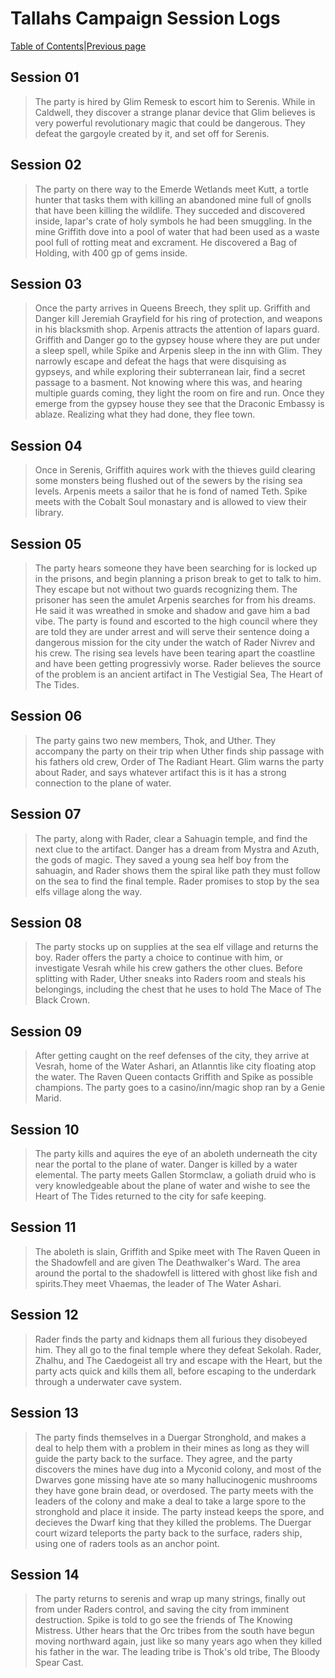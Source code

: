 # Tallahs Campaign Session Logs
[Table of Contents][TC]|[Previous page][I]

## Session 01
>The party is hired by Glim Remesk to escort him to Serenis. While in Caldwell, they discover a strange planar device that Glim believes is very powerful revolutionary magic that could be dangerous. They defeat the gargoyle created by it, and set off for Serenis.

## Session 02
>The party on there way to the Emerde Wetlands meet Kutt, a tortle hunter that tasks them with killing an abandoned mine full of gnolls that have been killing the wildlife. They succeded and discovered inside, Iapar's crate of holy symbols he had been smuggling. In the mine Griffith dove into a pool of water that had been used as a waste pool full of rotting meat and excrament. He discovered a Bag of Holding, with 400 gp of gems inside.

## Session 03
>Once the party arrives in Queens Breech, they split up. Griffith and Danger kill Jeremiah Grayfield for his ring of protection, and weapons in his blacksmith shop. Arpenis attracts the attention of Iapars guard. Griffith and Danger go to the gypsey house where they are put under a sleep spell, while Spike and Arpenis sleep in the inn with Glim. They narrowly escape and defeat the hags that were disquising as gypseys, and while exploring their subterranean lair, find a secret passage to a basment. Not knowing where this was, and hearing multiple guards coming, they light the room on fire and run. Once they emerge from the gypsey house they see that the Draconic Embassy is ablaze. Realizing what they had done, they flee town.

## Session 04
>Once in Serenis, Griffith aquires work with the thieves guild clearing some monsters being flushed out of the sewers by the rising sea levels. Arpenis meets a sailor that he is fond of named Teth. Spike meets with the Cobalt Soul monastary and is allowed to view their library.

## Session 05
>The party hears someone they have been searching for is locked up in the prisons, and begin planning a  prison break to get to talk to him. They escape but not without two guards recognizing them. The prisoner has seen the amulet Arpenis searches for from his dreams. He said it was wreathed in smoke and shadow and gave him a bad vibe. The party is found and escorted to the high council where they are told they are under arrest and will serve their sentence doing a dangerous mission for the city under the watch of Rader Nivrev and his crew. The rising sea levels have been tearing apart the coastline and have been getting progressivly worse. Rader believes the source of the problem is an ancient artifact in The Vestigial Sea, The Heart of The Tides.

## Session 06
>The party gains two new members, Thok, and Uther. They accompany the party on their trip when Uther finds ship passage with his fathers old crew, Order of The Radiant Heart. Glim warns the party about Rader, and says whatever artifact this is it has a strong connection to the plane of water.

## Session 07
>The party, along with Rader, clear a Sahuagin temple, and find the next clue to the artifact. Danger has a dream from Mystra and Azuth, the gods of magic. They saved a young sea helf boy from the sahuagin, and Rader shows them the spiral like path they must follow on the sea to find the final temple. Rader promises to stop by the sea elfs village along the way.

## Session 08
>The party stocks up on supplies at the sea elf village and returns the boy. Rader offers the party a choice to continue with him, or investigate Vesrah while his crew gathers the other clues. Before splitting with Rader, Uther sneaks into Raders room and steals his belongings, including the chest that he uses to hold The Mace of The Black Crown.

## Session 09
>After getting caught on the reef defenses of the city, they arrive at Vesrah, home of the Water Ashari, an Atlanntis like city floating atop the water. The Raven Queen contacts Griffith and Spike as possible champions. The party goes to a casino/inn/magic shop ran by a Genie Marid.

## Session 10
>The party kills and aquires the eye of an aboleth underneath the city near the portal to the plane of water. Danger is killed by a water elemental. The party meets Gallen Stormclaw, a goliath druid who is very knowledgeable about the plane of water and wishe to see the Heart of The Tides returned to the city for safe keeping.

## Session 11
>The aboleth is slain, Griffith and Spike meet with The Raven Queen in the Shadowfell and are given The Deathwalker's Ward. The area around the portal to the shadowfell is littered with ghost like fish and spirits.They meet Vhaemas, the leader of The Water Ashari.

## Session 12
>Rader finds the party and kidnaps them all furious they disobeyed him. They all go to the final temple where they defeat Sekolah. Rader, Zhalhu, and The Caedogeist all try and escape with the Heart, but the party acts quick and kills them all, before escaping to the underdark through a underwater cave system.

## Session 13
>The party finds themselves in a Duergar Stronghold, and makes a deal to help them with a problem in their mines as long as they will guide the party back to the surface. They agree, and the party discovers the mines have dug into a Myconid colony, and most of the Dwarves gone missing have ate so many hallucinogenic mushrooms they have gone brain dead, or overdosed. The party meets with the leaders of the colony and make a deal to take a large spore to the stronghold and place it inside. The party instead keeps the spore, and decieves the Dwarf king that they killed the problems. The Duergar court wizard teleports the party back to the surface, raders ship, using one of raders tools as an anchor point.

## Session 14
>The party returns to serenis and wrap up many strings, finally out from under Raders control, and saving the city from imminent destruction. Spike is told to go see the friends of The Knowing Mistress. Uther hears that the Orc tribes from the south have begun moving northward again, just like so many years ago when they killed his father in the war. The leading tribe is Thok's old tribe, The Bloody Spear Cast.







[TC]: README.md "Table of Contents"
[I]: Items.md "Items"
